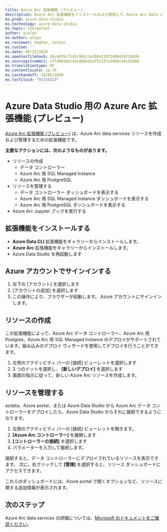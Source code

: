 ```yaml
---
title: Azure Arc 拡張機能 (プレビュー)
description: Azure Arc 拡張機能をインストールおよび使用して、Azure Arc data services を試す方法について説明します。
ms.prod: azure-data-studio
ms.technology: azure-data-studio
ms.topic: conceptual
author: yualan
ms.author: alayu
ms.reviewer: maghan, sstein
ms.custom: ''
ms.date: 09/22/2020
ms.openlocfilehash: 3bcdd76cf143c94dc1e200a21972d00419f26b96
ms.sourcegitcommit: c7f40918dc3ecdb0ed2ef5c237a3996cb4cd268d
ms.translationtype: HT
ms.contentlocale: ja-JP
ms.lasthandoff: 10/05/2020
ms.locfileid: "91725213"
---
```

# <a name="azure-arc-extension-for-azure-data-studio-preview"></a>Azure Data Studio 用の Azure Arc 拡張機能 (プレビュー)

[Azure Arc 拡張機能 (プレビュー)](/azure/azure-arc/data/) は、Azure Arc data services リソースを作成および管理するための拡張機能です。

**主要なアクションには、次のようなものがあります。**
- リソースの作成
    - データ コントローラー
    - Azure Arc 用 SQL Managed Instance
    - Azure Arc 用 PostgreSQL
- リソースを管理する
    - データ コントローラー ダッシュボードを表示する
    - Azure Arc 用 SQL Managed Instance ダッシュボードを表示する
    - Azure Arc 用 PostgreSQL ダッシュボードを表示する
- Azure Arc Jupyter ブックを実行する

## <a name="install-the-extension"></a>拡張機能をインストールする
- **Azure Data CLI** 拡張機能をギャラリーからインストールします。
- **Azure Arc** 拡張機能をギャラリーからインストールします。
- Azure Data Studio を再起動します

## <a name="sign-in-with-azure-account"></a>Azure アカウントでサインインする
1. 左下の [アカウント] を選択します
1. [アカウントの追加] を選択します
1. この操作により、ブラウザーが起動します。 Azure アカウントにサインインします。

## <a name="create-a-resource"></a>リソースの作成
この拡張機能によって、Azure Arc データ コントローラー、Azure Arc 用 Postgres、Azure Arc 用 SQL Managed Instance のデプロイがサポートされています。組み込みのデプロイ ウィザードを使用してデプロイを行うことができます。

1. 左側のアクティビティ バーの [接続] ビューレットを選択します
1. 3 つのドットを選択し、 **[新しいデプロイ]** を選択します
1. 画面の指示に従って、新しい Azure Arc リソースを作成します。

## <a name="manage-a-resource"></a>リソースを管理する
azdata、Azure portal、または Azure Data Studio から Azure Arc データ コントローラーをデプロイしたら、Azure Data Studio からそれに接続できるようになります。

1. 左側のアクティビティ バーの [接続] ビューレットを開きます。
1. **[Azure Arc コントローラー]** を展開します
1. **[コントローラーの接続]** を選択します
1. パラメーターを入力して接続します。

接続すると、データ コントローラーにデプロイされているリソースを表示できます。 次に、右クリックして **[管理]** を選択すると、リソース ダッシュボードにアクセスできます。  

これらのダッシュボードには、Azure portal で開くオプションなど、リソースに関する追加情報が表示されます。

## <a name="next-steps"></a>次のステップ
Azure Arc data services の詳細については、[Microsoft のドキュメントをご確認ください](/azure/azure-arc/data/)。